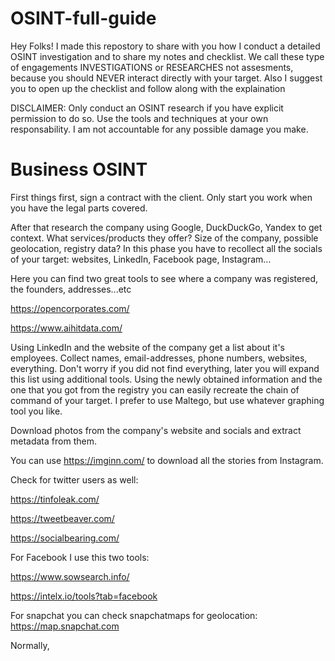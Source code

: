 # OSINT-full-guide
Hey Folks! I made this repostory to share with you how I conduct a detailed OSINT investigation and to share my notes and checklist. We call these type of engagements INVESTIGATIONS or RESEARCHES not assesments, because you should NEVER interact directly with your target. Also I suggest you to open up the checklist and follow along with the explaination

DISCLAIMER: Only conduct an OSINT research if you have explicit permission to do so. Use the tools and techniques at your own responsability. I am not accountable for any possible damage you make.

# Business OSINT

First things first, sign a contract with the client. Only start you work when you have the legal parts covered.

After that research the company using Google, DuckDuckGo, Yandex to get context. What services/products they offer? Size of the company, possible geolocation, registry data?
In this phase you have to recollect all the socials of your target: websites, LinkedIn, Facebook page, Instagram...

Here you can find two great tools to see where a company was registered, the founders, addresses...etc

https://opencorporates.com/

https://www.aihitdata.com/

Using LinkedIn and the website of the company get a list about it's employees. Collect names, email-addresses, phone numbers, websites, everything. Don't worry if you did not find everything, later you will expand this list using additional tools. Using the newly obtained information and the one that you got from the registry you can easily recreate the chain of command of your target. I prefer to use Maltego, but use whatever graphing tool you like.

Download photos from the company's website and socials and extract metadata from them.

You can use https://imginn.com/ to download all the stories from Instagram.

Check for twitter users as well:

https://tinfoleak.com/

https://tweetbeaver.com/

https://socialbearing.com/

For Facebook I use this two tools: 

https://www.sowsearch.info/

https://intelx.io/tools?tab=facebook

For snapchat you can check snapchatmaps for geolocation: https://map.snapchat.com

Normally, 
